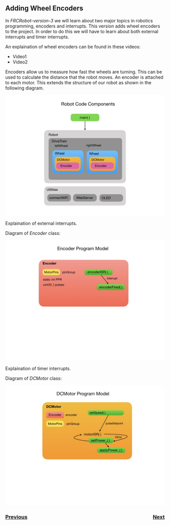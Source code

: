 ## <a name="code"></a>Adding Wheel Encoders
In <i>FRCRobot-version-3</i> we will learn about two major topics in robotics programming, encoders and interrupts. This version adds wheel encoders to the project. In order to do this we will have to learn about both external interrupts and timer interrupts.

An explaination of wheel encoders can be found in these videos:
- Video1
- Video2

Encoders allow us to measure how fast the wheels are turning. This can be used to calculate the distance that the robot moves. An encoder is attached to each motor.  This extends the structure of our robot as shown in the following diagram.

![Robot Model](../images/FRCRobot/FRCRobot.002.jpeg)

Explaination of external interrupts.

Diagram of <i>Encoder</i> class:

![Encoder](../images/FRCRobot/FRCRobot.004.jpeg)

Explaination of timer interrupts.

Diagram of <i>DCMotor</i> class:

![DCMotor](../images/FRCRobot/FRCRobot.003.jpeg)

<h3><span style="float:left">
<a href="code2">Previous</a></span>
<span style="float:right">
<a href="code4">Next</a></span></h3>